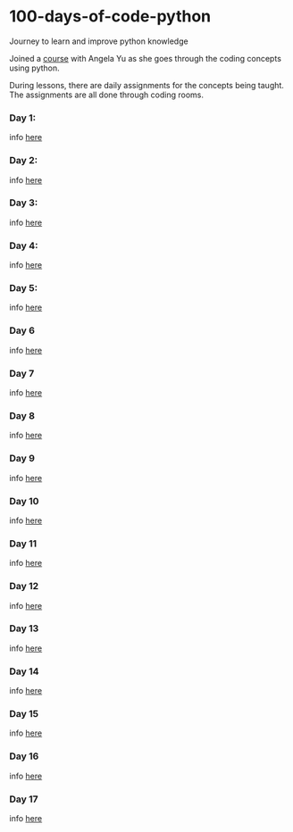 # 100-days-of-code-python
Journey to learn and improve python knowledge

Joined a [course](https://www.udemy.com/share/103IHM3@cFbbuYKINZHTJVUnRYxrdze47-9i4QwDvhjjM5wCMP4zwEJcK7UoFJF-wanrmAtC-A==/) with Angela Yu as she goes through the coding concepts using python.

During lessons, there are daily assignments for the concepts being taught. The assignments are all done through coding rooms.

### Day 1:
info [here](D1/Day1.md)

### Day 2:
info [here](D2/Day2.md)

### Day 3:
info [here](D3/Day3.md)

### Day 4:
info [here](D4/Day4.md)

### Day 5:
info [here](D5/Day5.md)

### Day 6
info [here](D6/Day6.md)

### Day 7
info [here](D7/Day7.md)

### Day 8
info [here](D8/Day8.md)

### Day 9
info [here](D9/Day9.md)

### Day 10
info [here](D10/Day10.md)

### Day 11
info [here](D11/Day11.md)

### Day 12
info [here](D12/Day12.md)

### Day 13
info [here](D13/Day13.md)

### Day 14
info [here](D14/Day14.md)

### Day 15
info [here](D15/Day15.md)

### Day 16
info [here](D16/Day16.md) 

### Day 17
info [here](D17/Day17.md)